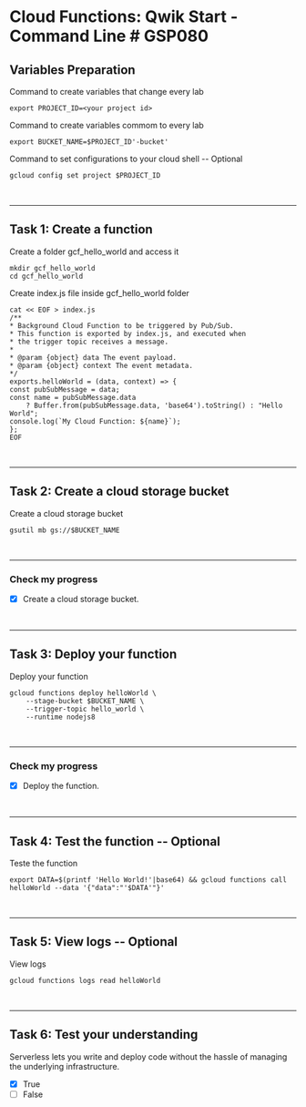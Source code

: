 # **Cloud Functions: Qwik Start - Command Line # GSP080**

## **Variables Preparation**

Command to create variables that change every lab

    export PROJECT_ID=<your project id>

Command to create variables commom to every lab

    export BUCKET_NAME=$PROJECT_ID'-bucket'

Command to set configurations to your cloud shell -- Optional

    gcloud config set project $PROJECT_ID

<br>

---

## **Task 1: Create a function**

Create a folder gcf_hello_world and access it

    mkdir gcf_hello_world
    cd gcf_hello_world

Create index.js file inside gcf_hello_world folder

    cat << EOF > index.js
    /**
    * Background Cloud Function to be triggered by Pub/Sub.
    * This function is exported by index.js, and executed when
    * the trigger topic receives a message.
    *
    * @param {object} data The event payload.
    * @param {object} context The event metadata.
    */
    exports.helloWorld = (data, context) => {
    const pubSubMessage = data;
    const name = pubSubMessage.data
        ? Buffer.from(pubSubMessage.data, 'base64').toString() : "Hello World";
    console.log(`My Cloud Function: ${name}`);
    };
    EOF

<br>

---

## **Task 2: Create a cloud storage bucket**

Create a cloud storage bucket

    gsutil mb gs://$BUCKET_NAME

<br>

---

### **Check my progress**

- [x] Create a cloud storage bucket.

<br>

---

## **Task 3: Deploy your function**

Deploy your function

    gcloud functions deploy helloWorld \
        --stage-bucket $BUCKET_NAME \
        --trigger-topic hello_world \
        --runtime nodejs8

<br>

---

### **Check my progress**

- [x] Deploy the function.

<br>

---

## **Task 4: Test the function** -- Optional

Teste the function

    export DATA=$(printf 'Hello World!'|base64) && gcloud functions call helloWorld --data '{"data":"'$DATA'"}'

<br>

---

## **Task 5: View logs** -- Optional

View logs

    gcloud functions logs read helloWorld

<br>

---

## **Task 6: Test your understanding**

Serverless lets you write and deploy code without the hassle of managing the underlying infrastructure.

- [x] True
- [ ] False

<br>